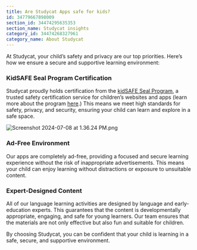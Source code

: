 ```yaml
---
title: Are Studycat Apps safe for kids?
id: 34779667898009
section_id: 34474295635353
section_name: Studycat insights
category_id: 34474268327961
category_name: About Studycat
---
```

At Studycat, your child’s safety and privacy are our top priorities. Here’s how we ensure a secure and supportive learning environment:


### KidSAFE Seal Program Certification


Studycat proudly holds certification from the [kidSAFE Seal Program](https://www.kidsafeseal.com/certifiedproducts/studycat_fun_appseries.html), a trusted safety certification service for children’s websites and apps (learn more about the program [here](https://www.kidsafeseal.com/aboutourprogram.html).) This means we meet high standards for safety, privacy, and security, ensuring your child can learn and explore in a safe space. 


![Screenshot 2024-07-08 at 1.36.24 PM.png](https://help.studycat.com/hc/article_attachments/34779667893401)


### Ad\-Free Environment


Our apps are completely ad\-free, providing a focused and secure learning experience without the risk of inappropriate advertisements. This means your child can enjoy learning without distractions or exposure to unsuitable content.


### Expert\-Designed Content


All of our language learning activities are designed by language and early\-education experts. This guarantees that the content is developmentally appropriate, engaging, and safe for young learners. Our team ensures that the materials are not only effective but also fun and suitable for children.


By choosing Studycat, you can be confident that your child is learning in a safe, secure, and supportive environment.

